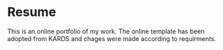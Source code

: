 # Resume
This is an online portfolio of my work. The online template has been adopted from KARDS and chages were made according to requirments.
